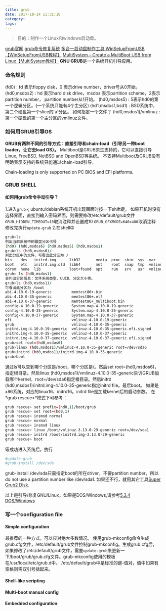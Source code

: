 ```yaml
---
title: grub
date: 2017-10-14 11:31:10
category:
tags:
---
```

>目的：制作一个Linux和windows启动盘。

[grub官网](https://www.gnu.org/software/grub/)
[grub命令修复系统](https://www.linux.com/learn/how-rescue-non-booting-grub-2-Linux)
[多合一启动盘制作工具 WinSetupFromUSB](http://www.winsetupfromusb.com/downloads/)[【WinSetupFromUSB教程】](http://www.iplaysoft.com/winsetupfromusb.html)
[MultiSystem – Create a MultiBoot USB from Linux](https://www.pendrivelinux.com/multiboot-create-a-multiboot-usb-from-linux/)[【MultiSystem教程】](http://www.mintos.org/skill/multisystem.html)
**GNU GRUB**是一个系统开机引导应用。

### 命名规则
(fd0) :  fd 表示floppy disk，0 表示drive number，driver号从0开始。
(hd0,msdos2) :  hd 表示hard disk drive，msdos 表示partition scheme，2表示partition number， partition number从1开始。
(hd0,msdos5) :  5表示hd0的第一个逻辑分区。(一个系统只能有4个主分区)
(hd1,msdos1,bsd1) :  BSD系统中，第二个硬盘第一个slice的'a'分区。
如何指定一个文件？
(hd0,msdos1)/vmlinuz :  第一个硬盘的第一个主分区的vmlinuz文件。
### 如何用GRUB引导OS
**GRUB有两种不同的引导方式：直接引导和chain-load（引导另一种boot loader，让它去load OS）。**
Multiboot是GRUB原生支持的，它可以直接引导Linux, FreeBSD, NetBSD and OpenBSD等系统。
不支持Multiboot及GRUB没有明确表示支持的系统只能通过chain-load引导。

Chain-loading is only supported on PC BIOS and EFI platforms.


### GRUB SHELL
#### 如何用grub命令手动引导？
1.进入`grub>`;
ubuntu/debian系统开机出现画面时按一下shift键。
如果开机时没有选择界面，直接到输入密码界面，则需要修改/etc/default/grub文件
`GRUB_HIDDEN_TIMEOUT=10`取消注释并设置成10
`GRUB_GFXMODE=640x480`取消注释
修改完执行`update-grub`
2.在shell中
```sh
grub>ls
列出当前系统中的磁盘分区代号
(hd0) (hd0,msdos6) (hd0,msdos5) (hd0,msdos1)
grub>ls (hd0,msdos6)/
列出分区中的文件，可看出此分区为 /
bin    dev   initrd.img      lib32       media  proc  sbin  sys  var
boot   etc   initrd.img.old  lib64       mnt    root  snap  tmp  vmlinuz
cdrom  home  lib             lost+found  opt    run   srv   usr  vmlinuz.old
grub> ls (hd0,msdos1)
会列出分区信息：文件系统类型、UUID、分区大小等。
grub>ls (hd0,msdos1)/
可看出此分区为 /boot
abi-4.10.0-19-generic         memtest86+.bin
abi-4.10.0-35-generic         memtest86+.elf
abi-4.10.0-37-generic         memtest86+_multiboot.bin
config-4.10.0-19-generic      System.map-4.10.0-19-generic
config-4.10.0-35-generic      System.map-4.10.0-35-generic
config-4.10.0-37-generic      System.map-4.10.0-37-generic
efi                           vmlinuz-4.10.0-19-generic
grub                          vmlinuz-4.10.0-35-generic
initrd.img-4.10.0-19-generic  vmlinuz-4.10.0-35-generic.efi.signed
initrd.img-4.10.0-35-generic  vmlinuz-4.10.0-37-generic
initrd.img-4.10.0-37-generic  vmlinuz-4.10.0-37-generic.efi.signed
grub>set root=(hd0,msdos6)
grub>linux (hd0,msdos1)/vmlinuz-4.10.0-35-generic root=/dev/sda6
grub>initrd (hd0,msdos1)/initrd.img-4.10.0-35-generic
grub>boot
```
通过ls可以查到哪个分区是/boot，哪个分区是/。然后set root=(hd0,msdos6)，指定根目录。然后linux (hd0,msdos1)/vmlinuz-4.10.0-35-generic告诉GRUB加载哪个kernel，root=/dev/sda6指定根目录。然后initrd (hd0,msdos1)/initrd.img-4.10.0-35-generic指定initrd file。最后boot。
如果是x86系统，对应的linux16、initrd16。initrd file是加载kernel后的启动参数。
在*grub rescue>*模式下可参考：
```sh
grub rescue> set prefix=(hd0,1)/boot/grub
grub rescue> set root=(hd0,1)
grub rescue> insmod normal
grub rescue> normal
grub rescue> insmod linux
grub rescue> linux /boot/vmlinuz-3.13.0-29-generic root=/dev/sda1
grub rescue> initrd /boot/initrd.img-3.13.0-29-generic
grub rescue> boot
```
等成功进入系统后，执行
```sh
#update-grub
#grub-install /dev/sda
```
grub-install /dev/sda只需指定boot的所在driver，不要partition number，所以do not use a partition number like /dev/sda1.
如果还不行，就用其它工具[Super Grub2 Disk](http://www.supergrubdisk.org/).

以上是引导/修复GNU/Linux，如果是DOS/Windows,请参考[5.3.4 DOS/Windows](https://www.gnu.org/software/grub/manual/grub/grub.html#Configuration)

### 写一个configuration file
#### Simple configuration
最推荐的一种方式，可以应对绝大多数情况。
使用grub-mkconfig命令生成grub.cfg文件，/etc/default/grub文件控制grub-mkconfig。生成grub.cfg后，如果修改了/etc/default/grub文件，需要`update-grub`来更新一下/boot/grub/grub.cfg文件。grub-mkconfig使用的模板在/usr/local/etc/grub.d中。
/etc/default/grub中是标准的键-值对，值中如果有空格则需双引号括起来。
#### Shell-like scripting
#### Multi-boot manual config
#### Embedded configuration
